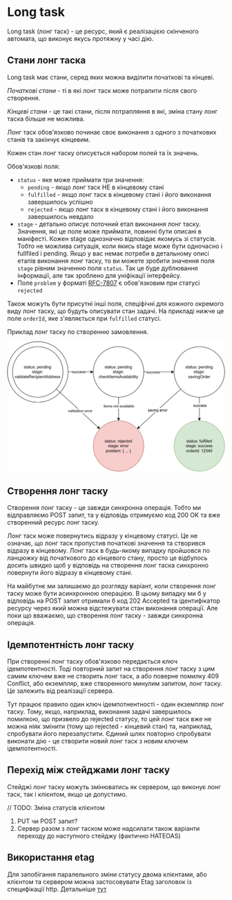 # Long task

Long task (лонг таск) - це ресурс, який є реалізацією скінченого автомата, що виконує якусь протяжну у часі дію. 

## Стани лонг таска
Long task має стани, серед яких можна виділити початкові та кінцеві. 

*Початкові стани* - ті в які лонг таск може потрапити після свого створення. 

*Кінцеві стани* - це такі стани, після потрапляння в які, зміна стану лонг таска більше не можлива.

Лонг таск обов'язково починає своє виконання з одного з початкових станів та закінчує кінцевим.

Кожен стан лонг таску описується набором полей та їх значень. 

Обов'язкові поля:
- `status` - яке може приймати три значення:
  - `pending` - якщо лонг таск НЕ в кінцевому стані
  - `fulfilled` - якщо лонг таск в кінцевому стані і його виконання завершилось успішно
  - `rejected` - якщо лонг таск в кінцевому стані і його виконання завершилось невдало
- `stage` - детально описує поточний етап виконання лонг таску. Значення, які це поле може приймати, повинні бути описані
в маніфесті. Кожен stage однозначно відповідає якомусь зі статусів. Тобто не можлива ситуація, коли якись stage може 
бути одночасно і fullfiled і pending. Якщо у вас немає потреби в детальному описі етапів виконання лонг таску, то ви 
можете зробити значення поля `stage` рівним значенню поля `status`. Так це буде дублювання інформації, але так зроблено 
для уніфікації інтерфейсу.
- Поле `problem` у форматі [RFC-7807](https://www.rfc-editor.org/rfc/rfc7807) є обов'язковим при статусі `rejected`

Також можуть бути присутні інші поля, спеціфічні для кожного окремого виду лонг таску, що будуть описувати стан задачі.
На прикладі нижче це поле `orderId`, яке з'являється при `fulfilled` статусі.

Приклад лонг таску по створенню замовлення.

![Order creating stages](img/specification/creating-order-stages.jpg)

## Створення лонг таску

Створення лонг таску - це завжди синхронна операція. Тобто ми відправляємо POST запит, та у відповідь отримуємо
код 200 OK та вже створенний ресурс лонг таску. 

Лонг таск може повернутись відразу у кінцевому статусі. Це не означає, що лонг таск пропустив початкові значення та 
створився відразу в кінцевому. Лонг таск в будь-якому випадку пройшовся по ланцюжку від початкового до кінцевого стану,
просто це відбулось досить швидко щоб у відповідь на створення лонг таска синхронно повернути його відразу в кінцевому
стані.

На майбутнє ми залишаємо до розгляду варіант, коли створення лонг таску може бути асинхронною операцією. В цьому випадку 
ми б у відповідь на POST запит отримали б код 202 Accepted та ідентифікатор ресурсу через який можна відстежувати стан 
виконання операції. Але поки що вважаємо, що створення лонг таску - завжди синхронна операція.

## Ідемпотентність лонг таску

При створенні лонг таску обов'язково передається ключ ідемпотентності. Тоді повторний запит на створення лонг таску з 
цим самим ключем вже не створить лонг таск, а або поверне помилку 409 Conflict, або екземпляр, вже створенного минулим 
запитом, лонг таску. Це залежить від реалізації сервера.

Тут працює правило один ключ ідемпотнентності - один екземпляр лонг таску. Тому, якщо, наприклад, виконання задачі 
завершилось помилкою, що призвело до rejected статусу, то цей лонг таск вже не можна ніяк змінити (тому що rejected - 
кінцевий стан) та, наприклад, спробувати його перезапустити. Єдиний шлях повторно спробувати виконати дію - це створити 
новий лонг таск з новим ключем ідемпотентності.

## Перехід між стейджами лонг таску

Стейджі лонг таску можуть змінюватись як сервером, що виконує лонг таск, так і клієнтом, якщо це допустимо.

// TODO: Зміна статусів клієнтом
1. PUT чи POST запит?
2. Сервер разом з лонг таском може надсилати також варіанти переходу до наступного стейджу (фактично HATEOAS)

## Використання etag

Для запобігання паралельного зміни статусу двома клієнтами, або клієнтом та сервером можна застосовувати Etag заголовок
із специфікації http. Детальніше [тут](https://developer.mozilla.org/ru/docs/Web/HTTP/Headers/ETag)